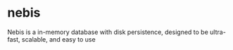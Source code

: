 # nebis
Nebis is a in-memory database with disk persistence, designed to be ultra-fast, scalable, and easy to use
